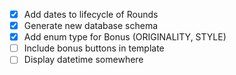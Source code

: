 - [x] Add dates to lifecycle of Rounds
- [x] Generate new database schema
- [x] Add enum type for Bonus (ORIGINALITY, STYLE)
- [ ] Include bonus buttons in template
- [ ] Display datetime somewhere
